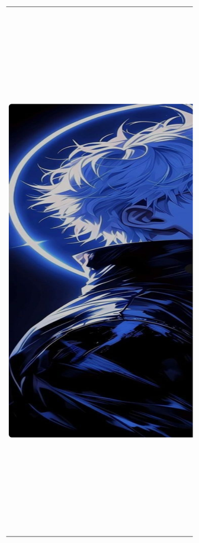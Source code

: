 <!DOCTYPE html>
<html lang="en">
<head>
    <meta charset="UTF-8">
    <meta name="viewport" content="width=device-width, initial-scale=1.0">
</head>
<body style="width: 1200px">



<table>
    <tr>
        <td class="image-table" style="width: 1000px">
            <img src="readme-profile.jpg" alt="Github README Profile" style="min-width: 1000px; width: 1000px; height: 900px; border-radius: 8px;">
        </td>
        <td class="info-table" style="width: 200px">
            <h1> <span style="filter: hue-rotate(180deg)">👋</span> Hi, wellcome to my repository!</h1>
            <h2> <span style="filter: hue-rotate(150deg)">🌱</span> Currently Studying</h2>
            <ul>
                <li>Information Systems</li>
                <li>Cybersecurity</li>
            </ul>
            <h2><span style="filter: hue-rotate(15deg)">📫</span> How to Get in Touch with me</h2>
            <ul>
                <li>LinkedIn: <a href="https://www.linkedin.com/in/gabrieldsalvarenga/">LinkedIn</a></li>
                <li>E-mail: <a href="mailto:gabriel.dsalvarenga@gmail.com">E-mail</a></li>
            </ul>
            <h2>📈 Github Statistics</h2>
            <div>
                <a href="https://github.com/shturno/shturno">
                    <img height="100" align="center" src="https://github-readme-stats.vercel.app/api?username=shturno&show_icons=true&theme=transparent" />
                </a>
                <a href="https://github.com/shturno/shturno">
                    <img height="100" align="center" src="https://github-readme-stats.vercel.app/api/top-langs/?username=shturno&hide_progress=true" />
                </a>
            </div>
            <h2> <span style="filter: hue-rotate(180deg)">⚡</span> Curiosities</h2>
            <ul>
                <li>I've been in and out of the IT world for a few years now, but I always end up coming back to it because it's one of my obsessions. I can't even count how many times I've pulled all-nighters coding some random project, but it's such a rush when I finally get it done. Lately, I'm leaning more towards cybersecurity, learning about scans and enumerations and loving every minute of it.</li>
                <li>As a neurodivergent person (autistic with ADHD), since my teenage years I have my hyperfixations in the IT field, and quite often, I lose track of time and end up spending days on the same project without even realizing it. I still can't say if this is a quality or a flaw.</li>
            </ul>
            <div align="center">
                Made by @shturno
            </div>
        </td>
    </tr>
</table>


</body>
</html>
